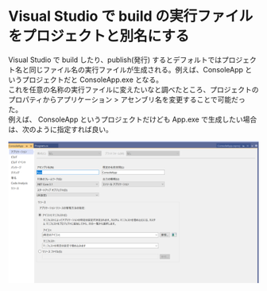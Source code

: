 # Visual Studio で build の実行ファイルをプロジェクトと別名にする


Visual Studio で build したり、publish(発行) するとデフォルトではプロジェクト名と同じファイル名の実行ファイルが生成される。例えば、ConsoleApp というプロジェクトだと ConsoleApp.exe となる。   
これを任意の名称の実行ファイルに変えたいなと調べたところ、プロジェクトのプロパティからアプリケーション > アセンブリ名を変更することで可能だった。   
例えば、 ConsoleApp というプロジェクトだけども App.exe で生成したい場合は、次のように指定すれば良い。

![build.png](/img/2021/Mar/build.png)
